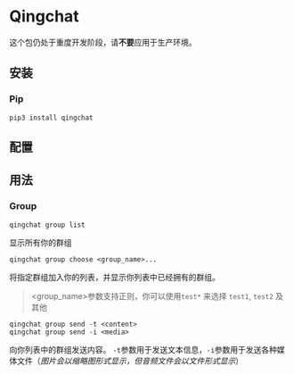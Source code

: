 # Qingchat

这个包仍处于重度开发阶段，请**不要**应用于生产环境。

## 安装

### Pip

```
pip3 install qingchat
```

## 配置

## 用法

### Group

```
qingchat group list
```

显示所有你的群组

```
qingchat group choose <group_name>...
```

将指定群组加入你的列表，并显示你列表中已经拥有的群组。

> <group_name>参数支持正则，你可以使用`test*` 来选择 `test1`, `test2` 及其他

```
qingchat group send -t <content>
qingchat group send -i <media>
```

向你列表中的群组发送内容。
`-t`参数用于发送文本信息，`-i`参数用于发送各种媒体文件（*图片会以缩略图形式显示，但音频文件会以文件形式显示*）
